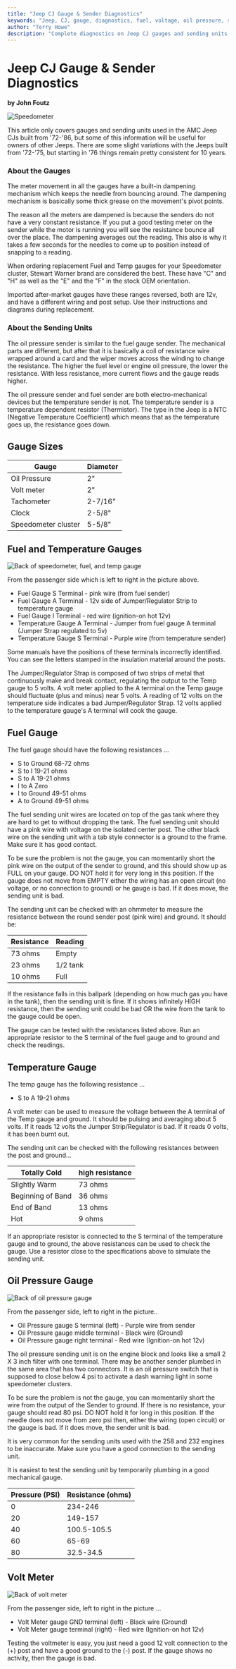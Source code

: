```yaml
---
title: "Jeep CJ Gauge & Sender Diagnostics"
keywords: "Jeep, CJ, gauge, diagnostics, fuel, voltage, oil pressure, speedometer, temperature"
author: "Terry Howe"
description: "Complete diagnostics on Jeep CJ gauges and sending units including speedometer, fuel, temperature, oil pressure, and voltage gauges."
---
```

# Jeep CJ Gauge & Sender Diagnostics

**by John Foutz**

![Speedometer](../img/electrical/gauges/SpeedoPic2.gif)

This article only covers gauges and sending units used in the AMC Jeep CJs built from '72-'86, but some of this information will be useful for owners of other Jeeps. There are some slight variations with the Jeeps built from '72-'75, but starting in '76 things remain pretty consistent for 10 years.

### About the Gauges

The meter movement in all the gauges have a built-in dampening mechanism which keeps the needle from bouncing around. The dampening mechanism is basically some thick grease on the movement's pivot points.

The reason all the meters are dampened is because the senders do not have a very constant resistance. If you put a good testing meter on the sender while the motor is running you will see the resistance bounce all over the place. The dampening averages out the reading. This also is why it takes a few seconds for the needles to come up to position instead of snapping to a reading.

When ordering replacement Fuel and Temp gauges for your Speedometer cluster, Stewart Warner brand are considered the best. These have "C" and "H" as well as the "E" and the "F" in the stock OEM orientation.

Imported after-market gauges have these ranges reversed, both are 12v, and have a different wiring and post setup. Use their instructions and diagrams during replacement.

### About the Sending Units

The oil pressure sender is similar to the fuel gauge sender. The mechanical parts are different, but after that it is basically a coil of resistance wire wrapped around a card and the wiper moves across the winding to change the resistance. The higher the fuel level or engine oil pressure, the lower the resistance. With less resistance, more current flows and the gauge reads higher.

The oil pressure sender and fuel sender are both electro-mechanical devices but the temperature sender is not. The temperature sender is a temperature dependent resistor (Thermistor). The type in the Jeep is a NTC (Negative Temperature Coefficient) which means that as the temperature goes up, the resistance goes down.

## Gauge Sizes

Gauge| Diameter
---|---
Oil Pressure| 2"
Volt meter| 2"
Tachometer| 2-7/16"
Clock| 2-5/8"
Speedometer cluster| 5-5/8"

## Fuel and Temperature Gauges

![Back of speedometer, fuel, and temp gauge](../img/electrical/gauges/SpeedoPic.jpg)

From the passenger side which is left to right in the picture above.

  * Fuel Gauge S Terminal - pink wire (from fuel sender)
  * Fuel Gauge A Terminal - 12v side of Jumper/Regulator Strip to temperature gauge
  * Fuel Gauge I Terminal - red wire (ignition-on hot 12v)
  * Temperature Gauge A Terminal - Jumper from fuel gauge A terminal (Jumper Strap regulated to 5v)
  * Temperature Gauge S Terminal - Purple wire (from temperature sender)

Some manuals have the positions of these terminals incorrectly identified. You can see the letters stamped in the insulation material around the posts.

The Jumper/Regulator Strap is composed of two strips of metal that continuously make and break contact, regulating the output to the Temp gauge to 5 volts. A volt meter applied to the A terminal on the Temp gauge should fluctuate (plus and minus) near 5 volts. A reading of 12 volts on the temperature side indicates a bad Jumper/Regulator Strap. 12 volts applied to the temperature gauge's A terminal will cook the gauge.

## Fuel Gauge

The fuel gauge should have the following resistances ...

  * S to Ground 68-72 ohms
  * S to I 19-21 ohms
  * S to A 19-21 ohms
  * I to A Zero
  * I to Ground 49-51 ohms
  * A to Ground 49-51 ohms

The fuel sending unit wires are located on top of the gas tank where they are hard to get to without dropping the tank. The fuel sending unit should have a pink wire with voltage on the isolated center post. The other black wire on the sending unit with a tab style connector is a ground to the frame. Make sure it has good contact.

To be sure the problem is not the gauge, you can momentarily short the pink wire on the output of the sender to ground, and this should show up as FULL on your gauge. DO NOT hold it for very long in this position. If the gauge does not move from EMPTY either the wiring has an open circuit (no voltage, or no connection to ground) or he gauge is bad. If it does move, the sending unit is bad.

The sending unit can be checked with an ohmmeter to measure the resistance between the round sender post (pink wire) and ground. It should be:

Resistance| Reading
---|---
73 ohms| Empty
23 ohms| 1/2 tank
10 ohms| Full

If the resistance falls in this ballpark (depending on how much gas you have in the tank), then the sending unit is fine. If it shows infinitely HIGH resistance, then the sending unit could be bad OR the wire from the tank to the gauge could be open.

The gauge can be tested with the resistances listed above. Run an appropriate resistor to the S terminal of the fuel gauge and to ground and check the readings.

## Temperature Gauge

The temp gauge has the following resistance ...

  * S to A 19-21 ohms

A volt meter can be used to measure the voltage between the A terminal of the Temp gauge and ground. It should be pulsing and averaging about 5 volts. If it reads 12 volts the Jumper Strip/Regulator is bad. If it reads 0 volts, it has been burnt out.

The sending unit can be checked with the following resistances between the post and ground...

Totally Cold| high resistance
---|---
Slightly Warm| 73 ohms
Beginning of Band| 36 ohms
End of Band| 13 ohms
Hot| 9 ohms

If an appropriate resistor is connected to the S terminal of the temperature gauge and to ground, the above resistances can be used to check the gauge. Use a resistor close to the specifications above to simulate the sending unit.

## Oil Pressure Gauge

![Back of oil pressure gauge](../img/electrical/gauges/OilPressGauge.jpg)

From the passenger side, left to right in the picture..

  * Oil Pressure gauge S terminal (left) - Purple wire from sender
  * Oil Pressure gauge middle terminal - Black wire (Ground)
  * Oil Pressure gauge right terminal - Red wire (Ignition-on hot 12v)

The oil pressure sending unit is on the engine block and looks like a small 2 X 3 inch filter with one terminal. There may be another sender plumbed in the same area that has two connectors. It is an oil pressure switch that is supposed to close below 4 psi to activate a dash warning light in some speedometer clusters.

To be sure the problem is not the gauge, you can momentarily short the wire from the output of the Sender to ground. If there is no resistance, your gauge should read 80 psi. DO NOT hold it for long in this position. If the needle does not move from zero psi then, either the wiring (open circuit) or the gauge is bad. If it does move, the sender unit is bad.

It is very common for the sending units used with the 258 and 232 engines to be inaccurate. Make sure you have a good connection to the sending unit.

It is easiest to test the sending unit by temporarily plumbing in a good mechanical gauge.

Pressure (PSI)| Resistance (ohms)
---|---
0| 234-246
20| 149-157
40| 100.5-105.5
60| 65-69
80| 32.5-34.5

## Volt Meter

![Back of volt meter](../img/electrical/gauges/VoltMeter.jpg)

From the passenger side, left to right in the picture ...

  * Volt Meter gauge GND terminal (left) - Black wire (Ground)
  * Volt Meter gauge terminal (right) - Red wire (Ignition-on hot 12v)

Testing the voltmeter is easy, you just need a good 12 volt connection to the (+) post and have a good ground to the (-) post. If the gauge shows no activity, then the gauge is bad.